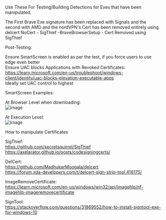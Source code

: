 Use These For Testing/Building Detections for Exes that have been manipulated. 

The First Brave Exe signature has been replaced with Signals and the second with AMD and the nordVPN's Cert has been removed entirely using delcert
NoCert - SigThief -BraveBrowserSetup - Cert Removed using SigThief

Post-Testing:

Ensure SmartScreen is enabled as per the test, if you force users to use edge even better  
Ensure UAC blocks Applications with Revoked Certificates: https://learn.microsoft.com/en-us/troubleshoot/windows-client/identity/uac-blocks-elevation-executable-apps  
Ideally set UAC control to highest  


SmartScreen Examples:  

At Browser Level when downloading:  
![image](https://user-images.githubusercontent.com/55988027/224532539-bfe6cb2a-c904-4c47-a663-decbeafe752c.png)  

At Execution Level:  
![image](https://user-images.githubusercontent.com/55988027/224532555-60b30708-a7d6-469f-9725-a673e5947fab.png)  


How to manipulate Certificates  

SigThief:  
https://github.com/secretsquirrel/SigThief  
https://axelarator.github.io/posts/codesigningcerts/  

DelCert:  
https://github.com/MadhukarMoogala/delcert  
https://forum.xda-developers.com/t/delcert-sign-strip-tool.416175/  

ImageRemoveCertificate:  
https://learn.microsoft.com/en-us/windows/win32/api/imagehlp/nf-imagehlp-imageremovecertificate  

SignTool:  
https://stackoverflow.com/questions/31869552/how-to-install-signtool-exe-for-windows-10  
